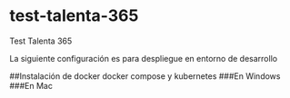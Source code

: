 # test-talenta-365
Test Talenta 365

La siguiente configuración es para despliegue en entorno de desarrollo

##Instalación de docker docker compose y kubernetes
###En Windows
###En Mac